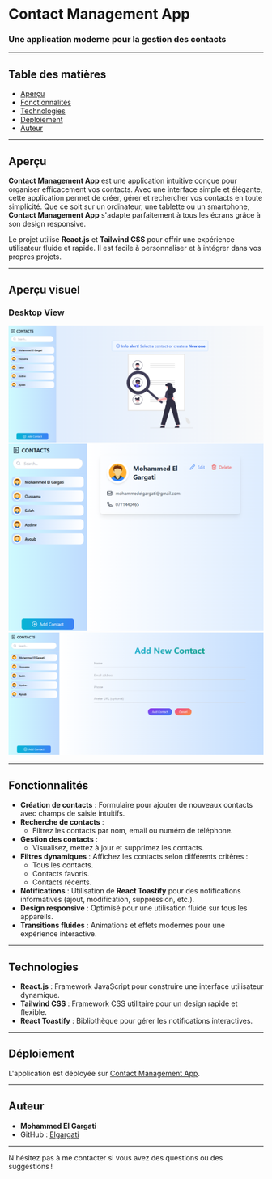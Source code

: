 # Contact Management App

### Une application moderne pour la gestion des contacts

---

## Table des matières

- [Aperçu](#aperçu)
- [Fonctionnalités](#fonctionnalités)
- [Technologies](#technologies)
- [Déploiement](#déploiement)
- [Auteur](#auteur)

---

## Aperçu

**Contact Management App** est une application intuitive conçue pour organiser efficacement vos contacts. Avec une interface simple et élégante, cette application permet de créer, gérer et rechercher vos contacts en toute simplicité. Que ce soit sur un ordinateur, une tablette ou un smartphone, **Contact Management App** s'adapte parfaitement à tous les écrans grâce à son design responsive.

Le projet utilise **React.js** et **Tailwind CSS** pour offrir une expérience utilisateur fluide et rapide. Il est facile à personnaliser et à intégrer dans vos propres projets.

---

## Aperçu visuel

### Desktop View

![Contact Management App - Desktop](./public/contacts.png)
![Contact Management App - Desktop](./public/contact.png)
![Contact Management App - Desktop](./public/add.png)


---

## Fonctionnalités

- **Création de contacts** : Formulaire pour ajouter de nouveaux contacts avec champs de saisie intuitifs.
- **Recherche de contacts** :
  - Filtrez les contacts par nom, email ou numéro de téléphone.
- **Gestion des contacts** :
  - Visualisez, mettez à jour et supprimez les contacts.
- **Filtres dynamiques** : Affichez les contacts selon différents critères :
  - Tous les contacts.
  - Contacts favoris.
  - Contacts récents.
- **Notifications** : Utilisation de **React Toastify** pour des notifications informatives (ajout, modification, suppression, etc.).
- **Design responsive** : Optimisé pour une utilisation fluide sur tous les appareils.
- **Transitions fluides** : Animations et effets modernes pour une expérience interactive.

---

## Technologies

- **React.js** : Framework JavaScript pour construire une interface utilisateur dynamique.
- **Tailwind CSS** : Framework CSS utilitaire pour un design rapide et flexible.
- **React Toastify** : Bibliothèque pour gérer les notifications interactives.

---

## Déploiement

L'application est déployée sur [Contact Management App](https://github.com/Elgargati/Contact_Management_App).

---

## Auteur

- **Mohammed El Gargati**
- GitHub : [Elgargati](https://github.com/Elgargati)

---

N'hésitez pas à me contacter si vous avez des questions ou des suggestions !
